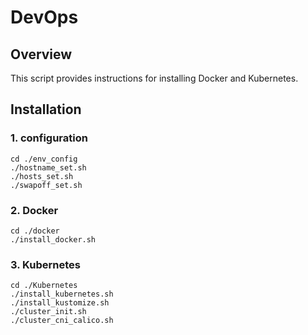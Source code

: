 # DevOps

## Overview
This script provides instructions for installing Docker and Kubernetes.


## Installation

### 1. configuration
```
cd ./env_config
./hostname_set.sh
./hosts_set.sh
./swapoff_set.sh
```

### 2. Docker
```
cd ./docker
./install_docker.sh
```

### 3. Kubernetes
```
cd ./Kubernetes
./install_kubernetes.sh
./install_kustomize.sh
./cluster_init.sh
./cluster_cni_calico.sh
```



